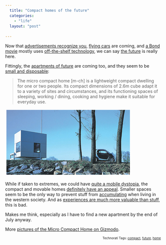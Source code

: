```yaml
---
  title: "Compact homes of the future"
  categories: 
    - "life"
  layout: "post"

---
```

Now that <a href="http://bergie.iki.fi/blog/personalized_street_advertisements.html">advertisements recognize you</a>, <a href="http://www.autoblog.com/2007/01/31/commence-holding-breath-x-hawk-flying-car-could-be-here-by-2010/">flying cars</a> are coming, and <a href="http://en.wikipedia.org/wiki/Casino_Royale_%282006_film%29">a Bond movie</a> mostly uses <a href="http://en.wikipedia.org/wiki/List_of_James_Bond_gadgets#Casino_Royale_.282006_version.29">off-the-shelf technology</a>, we can say <a href="http://www.retrofuture.com/" title="The future the way it was sold to us">the future</a> is really here.

Fittingly, the <a href="http://www.telegraph.co.uk/property/main.jhtml?xml=/property/2005/12/10/pmicro10.xml&amp;grid=A1">apartments of future</a> are coming too, and they seem to be <a href="http://www.microcompacthome.com/index.php" title="Micro Compact Home">small and disposable</a>:
<blockquote>The micro compact home [m-ch] is a lightweight compact dwelling for one or two people. Its compact dimensions of 2.6m cube adapt it to a variety of sites and circumstances, and its functioning spaces of sleeping, working / dining, cooking and hygiene make it suitable for everyday use.</blockquote><img src="/files/microcompacthome-smart.jpg" height="210" width="400" border="0" hspace="4" vspace="4" alt="Microcompacthome-Smart" />

While if taken to extremes, we could have <a href="http://www.kuro5hin.org/story/2003/4/3/19455/41933" title="T.E.U. short story on Kuroshin">quite a mobile dystopia</a>, the compact and movable homes <a href="http://www.treehugger.com/files/2006/01/after_two_month.php">definitely have an appeal</a>. Smaller spaces seem to be the only way to prevent stuff from <a href="http://thefamilyceo.blogspot.com/2006/08/relationship-between-clutter-and-debt.html" title="The Relationship Between Clutter and Debt">accumulating</a> when living in the western society. And as <a href="http://blogit.digitoday.fi/teknobeduiini/life-management-matter-vs-experiences" title="Technobeduin on Life Management: Matter vs. experiences">experiences are much more valuable than stuff</a>, this is bad.

Makes me think, especially as I have to find a new apartment by the end of July anyway.

More <a href="http://gizmodo.com/gadgets/gadgets/micro-compact-home-trailer-park-living-with-that-euro-design-flair-233959.php">pictures of the Micro Compact Home on Gizmodo</a>.

<!-- technorati tags start --><p style="text-align:right;font-size:10px;">Technorati Tags: <a href="http://www.technorati.com/tag/compact" rel="tag">compact</a>, <a href="http://www.technorati.com/tag/future" rel="tag">future</a>, <a href="http://www.technorati.com/tag/home" rel="tag">home</a></p><!-- technorati tags end -->